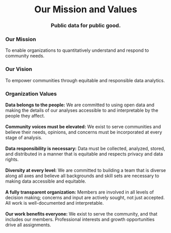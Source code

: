 <div align="center">

# Our Mission and Values 
### Public data for public good.
</div>


### Our Mission
To enable organizations to quantitatively understand and respond to community needs.

### Our Vision
To empower communities through equitable and responsible data analytics. 

### Organization Values 
**Data belongs to the people:** We are committed to using open data and making the details of our analyses accessible to and interpretable by the people they affect.
<br><br>
**Community voices must be elevated:** We exist to serve communities and believe their needs, opinions, and concerns must be incorporated at every stage of analysis. 
<br><br>
**Data responsibility is necessary:** Data must be collected, analyzed, stored, and distributed in a manner that is equitable and respects privacy and data rights. 
<br><br>
**Diversity at every level:** We are committed to building a team that is diverse along all axes and believe all backgrounds and skill sets are necessary to making data accessible and equitable.
<br><br>
**A fully transparent organization:** Members are involved in all levels of decision making; concerns and input are actively sought, not just accepted. All work is well-documented and interpretable. 
<br><br>
**Our work benefits everyone:** We exist to serve the community, and that includes our members. Professional interests and growth opportunities drive all assignments. 
